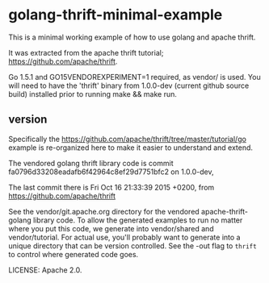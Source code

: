 # golang-thrift-minimal-example

This is a minimal working example of how to use golang and apache thrift.

It was extracted from the apache thrift tutorial; https://github.com/apache/thrift.

Go 1.5.1 and GO15VENDOREXPERIMENT=1 required, as vendor/ is used.
You will need to have the 'thrift' binary from 1.0.0-dev (current github source build) installed prior to running make && make run.

## version
Specifically the https://github.com/apache/thrift/tree/master/tutorial/go example is re-organized here
to make it easier to understand and extend.

The vendored golang thrift library code is commit fa0796d33208eadafb6f42964c8ef29d7751bfc2 on 1.0.0-dev,

The last commit there is Fri Oct 16 21:33:39 2015 +0200, from https://github.com/apache/thrift

See the vendor/git.apache.org directory for the vendored apache-thrift-golang library code. To allow the generated examples to
run no matter where you put this code, we generate into vendor/shared and vendor/tutorial. For actual use,
you'll probably want to generate into a unique directory that can be version controlled. See the -out flag to `thrift` to control where generated code goes.

LICENSE: Apache 2.0.
